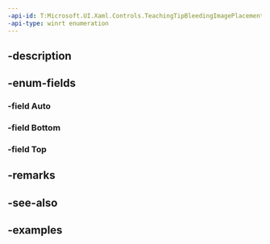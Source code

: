 ```yaml
---
-api-id: T:Microsoft.UI.Xaml.Controls.TeachingTipBleedingImagePlacementMode
-api-type: winrt enumeration
---
```


## -description

## -enum-fields

### -field Auto

### -field Bottom

### -field Top

## -remarks

## -see-also

## -examples

